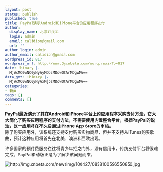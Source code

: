 ```yaml
---
layout: post
status: publish
published: true
title: PayPal演示Android和iPhone平台的应用程序支付
author:
  display_name: 北漂IT民工
  login: admin
  email: calidion@gmail.com
  url: ''
author_login: admin
author_email: calidion@gmail.com
wordpress_id: 817
wordpress_url: http://www.3gcnbeta.com/wordpress/?p=817
date: !binary |-
  MjAxMC0wNC0yNyAyMDozMDowOCArMDgwMA==
date_gmt: !binary |-
  MjAxMC0wNC0yNyAxMjozMDowOCArMDgwMA==
categories:
- 新闻
tags: []
comments: []
---
```

<p><strong>PayPal最近演示了其在Android和iPhone平台上的应用程序采购支付方法，它大大简化了购买应用程序的支付方法，不需要使用内置整合平台，根据PayPal的说法，这一应用将在不久后通过iPhone App Store的审核。</strong><br />
除了购买应用外，该系统还支持支付购买实物商品，但并不支持从iTunes购买歌曲，预计这种应用将首先在北美、澳洲和西欧出现。</p>
<p>许多国家的预付费服务往往将青少年拒之门外，没有信用卡，传统支付平台将很难完成，PayPal移动版正是为了解决该问题而来。</p>
<p><img src="http://img.cnbeta.com/newsimg/100427/0858100596550850.jpg" alt="http://img.cnbeta.com/newsimg/100427/0858100596550850.jpg" /></p>
